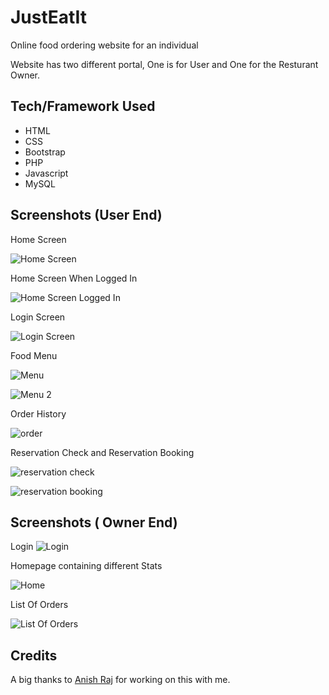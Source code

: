 # JustEatIt
Online food ordering website for an individual

Website has two different portal, One is for User and One for the Resturant Owner.

## Tech/Framework Used

* HTML
* CSS
* Bootstrap
* PHP
* Javascript
* MySQL

## Screenshots (User End)

Home Screen

![Home Screen](https://github.com/yadavgaurav251/JustEatIt/blob/master/Screenshots/Screenshot%202020-03-16%20at%2012.49.54%20AM.png)


Home Screen When Logged In

![Home Screen Logged In](https://github.com/yadavgaurav251/JustEatIt/blob/master/Screenshots/Screenshot%202020-03-16%20at%2012.50.56%20AM.png)

Login Screen

![Login Screen](https://github.com/yadavgaurav251/JustEatIt/blob/master/Screenshots/Screenshot%202020-03-16%20at%2012.50.05%20AM.png)

Food Menu 

![Menu](https://github.com/yadavgaurav251/JustEatIt/blob/master/Screenshots/Screenshot%202020-03-16%20at%2012.51.15%20AM.png)

![Menu 2](https://github.com/yadavgaurav251/JustEatIt/blob/master/Screenshots/Screenshot%202020-03-16%20at%2012.53.37%20AM.png)

Order History 

![order](https://github.com/yadavgaurav251/JustEatIt/blob/master/Screenshots/Screenshot%202020-03-16%20at%2012.54.21%20AM.png)

Reservation Check and Reservation Booking

![reservation check](https://github.com/yadavgaurav251/JustEatIt/blob/master/Screenshots/Screenshot%202020-03-16%20at%2012.55.14%20AM.png)

![reservation booking](https://github.com/yadavgaurav251/JustEatIt/blob/master/Screenshots/Screenshot%202020-03-16%20at%2012.55.33%20AM.png)

## Screenshots ( Owner End)

Login
![Login](https://github.com/yadavgaurav251/JustEatIt/blob/master/Screenshots/Screenshot%202020-03-16%20at%201.58.49%20AM.png)

Homepage containing different Stats 

![Home](https://github.com/yadavgaurav251/JustEatIt/blob/master/Screenshots/Screenshot%202020-03-16%20at%2012.56.34%20AM.png)

List Of Orders 

![List Of Orders](https://github.com/yadavgaurav251/JustEatIt/blob/master/Screenshots/Screenshot%202020-03-16%20at%2012.56.43%20AM.png)

## Credits

  A big thanks to [Anish Raj](https://github.com/Anishraj10282) for working on this with me.

